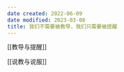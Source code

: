 ```yaml
---
date created: 2022-06-09
date modified: 2023-03-08
title: 我们不需要被教导，我们只需要被提醒
---
```


[[教导与提醒]]

[[说教与说服]]
